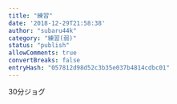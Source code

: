 ```yaml
---
title: "練習"
date: '2018-12-29T21:58:38'
author: "subaru44k"
category: "練習(弱)"
status: "publish"
allowComments: true
convertBreaks: false
entryHash: "057812d98d52c3b35e037b4814cdbc01"
---
```

30分ジョグ
